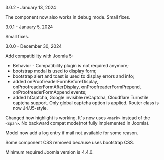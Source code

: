 3.0.2 - January 13, 2024

The component now also works in debug mode.
Small fixes.

3.0.1 - January 5, 2024

Small fixes.

3.0.0 - December 30, 2024

Add compatibility with Joomla 5:
  - Behavior - Compatibility plugin is not required anymore;
  - bootstrap modal is used to display form;
  - bootstrap alert and toast is used to display errors and info;
  - added onProofreaderFormBeforeDisplay, onProofreaderFormAfterDisplay, onProofreaderFormPrepend, onProofreaderFormAppend events;
  - added hCaptcha, Google invisible reCaptcha, Cloudflare Turnstile captcha support. Only global captcha option is applied.
Router class is now J4/J5-style.

Changed how highlight is working. It's now uses `<mark>` instead of the `<span>`. No backward compat mode(not fully implemented in Joomla).

Model now add a log entry if mail not available for some reason.

Some component CSS removed because uses bootstrap CSS.

Minimum required Joomla version is 4.4.0.
